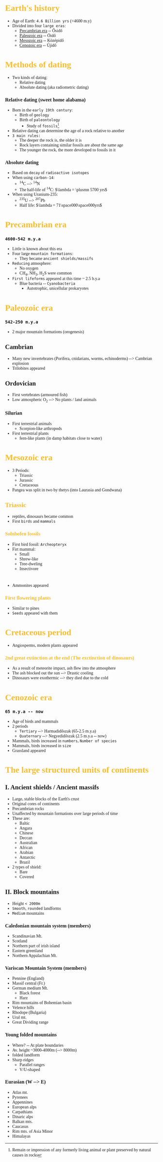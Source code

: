 <span style="font-family:'cascadia code'">

# <span style="color:#fabd2f"> Earth's history
- Age of Earth: `4.6 Billion yrs` (=4600 m.y)
- Divided into four `large eras`:
  - [Precambrian era](#precambrian-era) -- Ősidő
  - [Paleozoic era](#paleozoic-era) -- Óidő
  - [Mesozoic era](#mesozoic-era) -- Középidő
  - [Cenozoic era](#cenozoic-era) -- Újidő


# <span style="color:#fabd2f"> Methods of dating
- Two kinds of dating:
  - Relative dating
  - Absolute dating (aka radiometric dating)
### Relative dating (sweet home alabama)
- Born in the `early 19th century`:
  - Birth of `geology`
  - Birth of `paleontology`
    - Study of `fossils`[^1]
- Relative dating can determine the age of a rock relative to another
- `3 main rules:`
  - The deeper the rock is, the older it is
  - Rock layers containing similar fossils are about the same age
  - The younger the rock, the more developed to fossils in it

[^1]: Remain or impression of any formerly living animal or plant preserved by natural causes in rocks

### Absolute dating
- Based on `decay` of `radioactive isotopes`
- When using `carbon-14`:
  - <sup>14</sup>C --> <sup>14</sup>N
  - The half-life of <sup>14</sup>C: $\lambda = \plusmn ­5700 yrs$
- When using Uranium-235:
  - <sup>235</sup>U --> <sup>207</sup>Pb
  - Half life: $\lambda = 71\space000\space000yrs$

# <span style="color:#fabd2f">Precambrian era
### `4600-542 m.y.a`
- Little is known about this era
- Four large `mountain formations`:
  - They became `ancient shields/massifs`
- `Reducing` atmosphere:
  - No oxygen
  - CH<sub>4</sub>, NH<sub>3</sub>, H<sub>2</sub>S were common
- `First lifeforms` appeared at this time ~ 2.5 b.y.a
  - Blue bacteria -- `Cyanobacteria`
    - Autotrophic, unicellular prokaryotes

# <span style="color:#fabd2f">Paleozoic era
### `542-250 m.y.a`
- 2 major mountain formations (orogenesis)
## Cambrian
- Many new invertebrates (Porifera, cnidarians, worms, echinoderms) --> Cambrian explosion
- Trilobites appeared
## Ordovician
- First vertebrates (armoured fish)
- Low atmospheric O<sub>2</sub> --> No plants / land animals
### Silurian
- First terrestrial animals
  - Scorpion-like arthropods
- First terrestrial plants
  - fern-like plants (in damp habitats close to water)

# <span style="color:#fabd2f">Mesozoic era
- 3 Periods:
  - Triassic
  - Jurassic
  - Cretaceous
- Pangea was split in two by thetys (into Laurasia and Gondwana)
## <span style= "color:#fabd2f">Triassic
- reptiles, dinosaurs became common
- First `birds` and `mammals`
### <span style= "color:#fabd2f">Solnhofen fossils
- First bird fossil: `Archeopteryx`
- Firt mammal:
  - Small
  - Shrew-like
  - Tree-dweling
  - Insectivore
#
- Ammonites appeared
### <span style= "color:#fabd2f">First flowering plants
  - Similar to pines
  - `Seeds` appeared with them

# <span style= "color:#fabd2f">Cretaceous period
- Angiosperms, modern plants appeared
### <span style= "color:#fabd2f">2nd great extinction at the end (The exctinction of dinosaurs)
  - As a result of meteorite impact, ash flew into the atmosphere
  - The ash blocked out the sun --> Drastic cooling
  - Dinosaurs were exothermic --> they died due to the cold


# <span style="color:#fabd2f">Cenozoic era
### `65 m.y.a -- now`
- Age of birds and mammals
- 2 periods
  - `Tertiary` --> Harmadidőszak (65-2.5 m.y.a)
  - `Quaternary` --> Negyedidőszak (2.5 m.y.a -- now)
- Mammals, birds increased in `numbers`, `Number of species`
- Mammals, birds increased in `size`
- Grassland appeared


# <span style="color:#fabd2f">The  large structured units of continents
## I. Ancient shields / Ancient massifs
- Large, stable blocks of the Earth's crust
- Original cores of continents
- Precambrian rocks
- Unaffected by mountain formations over large periods of time
- These are:
  - Baltic
  - Angara
  - Chinese
  - Deccan
  - Australian
  - African
  - Arabian
  - Antarctic
  - Brazil
- 2 types of shield:
  - Bare
  - Covered
## II. Block mountains
- Height `< 2000m`
- `Smooth`, `rounded` landforms
- `Medium` mountains
### Caledonian mountain system (members)
- Scandinavian Mt.
- Scotland
- Northern part of irish island
- Eastern greenland
- Northern Appalachian Mt.
### Variscan Mountain System (members)
- Pennine (England)
- Massif central (Fr.)
- German medium Mt.
  - Black forest
  - Harz
- Rim mountains of Bohemian basin
- Velence hills
- Rhodope (Bulgaria)
- Ural mt.
- Great Dividing range
### Young folded mountains
- Where? -- At plate boundaries
- Av. height ~3000-4000m (--> 8000m)
- folded landform
- Sharp ridges
  - Parallel ranges
  - V/U-shaped
### Eurasian (W --> E)
- Atlas mt.
- Pyrenees
- Appennines
- European alps
- Carpathians
- Dinaric alps
- Balkan mts.
- Caucasus
- Rim mts. of Asia Minor
- Himalayas